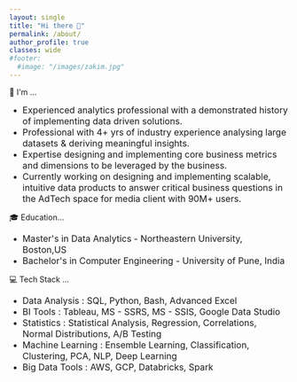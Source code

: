 ```yaml
---
layout: single
title: "Hi there 👋"
permalink: /about/
author_profile: true
classes: wide
#footer:
  #image: "/images/zakim.jpg"
---
```


🏁 I'm ...
- <font size="3">Experienced analytics professional with a demonstrated history of implementing data driven solutions.</font>
- <font size="3">Professional with 4+ yrs of industry experience analysing large datasets & deriving meaningful insights.</font>
- <font size="3">Expertise designing and implementing core business metrics and dimensions to be leveraged by the business.</font>
- <font size="3">Currently working on designing and implementing scalable, intuitive data products to answer critical business questions in the AdTech space for media client with 90M+ users.</font>

🎓 Education...
- <font size="3">Master's in Data Analytics - Northeastern University, Boston,US </font>
- <font size="3">Bachelor's in Computer Engineering - University of Pune, India </font>

💻 Tech Stack ...
- <font size="3">Data Analysis : SQL, Python, Bash, Advanced Excel </font>
- <font size="3">BI Tools : Tableau, MS - SSRS, MS - SSIS, Google Data Studio </font>
- <font size="3">Statistics : Statistical Analysis, Regression, Correlations, Normal Distributions, A/B Testing </font>
- <font size="3">Machine Learning : Ensemble Learning, Classification, Clustering, PCA, NLP, Deep Learning </font>
- <font size="3">Big Data Tools : AWS, GCP, Databricks, Spark </font>


<div data-iframe-width="180" data-iframe-height="270" data-share-badge-id="ee0e0082-0e70-469b-9163-d644e833f478" data-share-badge-host="https://www.credly.com"></div><script type="text/javascript" async src="//cdn.credly.com/assets/utilities/embed.js"></script>

<div data-iframe-width="180" data-iframe-height="270" data-share-badge-id="403480d3-8978-4ad6-8337-0d2164a8402c" data-share-badge-host="https://www.credly.com"></div><script type="text/javascript" async src="//cdn.credly.com/assets/utilities/embed.js"></script>